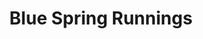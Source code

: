 --- 
title: "Blue Spring Runnings"
publishdate: "2019-7-18T16:48:46+02:00"
src: "https://365manga.net/manga/blue-spring-runnings"
image: "https://data.365manga.net/images/thumbnails/6948-blue-spring-runnings.jpg"
description: "From HotCakes: A cute love story between a track runner and an older librarian."
---